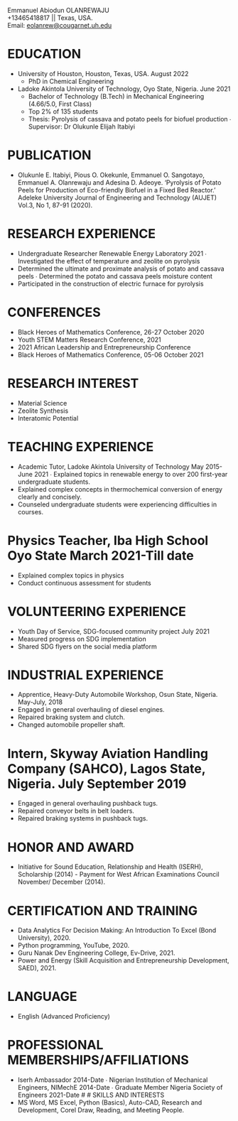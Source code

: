 Emmanuel Abiodun OLANREWAJU   
+13465418817 || Texas, USA.  
Email: eolanrew@cougarnet.uh.edu 
# EDUCATION
* University of Houston, Houston, Texas, USA. August 2022
  * PhD in Chemical Engineering
* Ladoke Akintola University of Technology, Oyo State, Nigeria. June 2021 
  * Bachelor of Technology (B.Tech) in Mechanical Engineering (4.66/5.0, First  Class)  
  * Top 2% of 135 students 
  * Thesis: Pyrolysis of cassava and potato peels for biofuel production ∙ Supervisor: Dr Olukunle Elijah Itabiyi 
# PUBLICATION 
  * Olukunle E. Itabiyi, Pious O. Okekunle, Emmanuel O. Sangotayo, Emmanuel A.  Olanrewaju and Adesina D. Adeoye. ‘Pyrolysis of Potato Peels for Production of  Eco-friendly Biofuel in a Fixed Bed Reactor.’ Adeleke University Journal of  Engineering and Technology (AUJET) Vol.3, No 1, 87-91 (2020).
# RESEARCH EXPERIENCE 
  * Undergraduate Researcher Renewable Energy Laboratory 2021 ∙ Investigated the effect of temperature and zeolite on pyrolysis  
  * Determined the ultimate and proximate analysis of potato and cassava peels ∙ Determined the potato and cassava peels moisture content 
  * Participated in the construction of electric furnace for pyrolysis 
# CONFERENCES 
  * Black Heroes of Mathematics Conference, 26-27 October 2020 
  * Youth STEM Matters Research Conference, 2021 
  * 2021 African Leadership and Entrepreneurship Conference 
  * Black Heroes of Mathematics Conference, 05-06 October 2021 
# RESEARCH INTEREST  
  * Material Science
  * Zeolite Synthesis 
  * Interatomic Potential
# TEACHING EXPERIENCE 
  * Academic Tutor, Ladoke Akintola University of Technology May 2015-June 2021 ∙ Explained topics in renewable energy to over 200 first-year undergraduate  students. 
  * Explained complex concepts in thermochemical conversion of energy clearly and  concisely. 
  * Counseled undergraduate students were experiencing difficulties in courses.
# Physics Teacher, Iba High School Oyo State March 2021-Till date 
  * Explained complex topics in physics 
  * Conduct continuous assessment for students
# VOLUNTEERING EXPERIENCE 
  * Youth Day of Service, SDG-focused community project July 2021 
  * Measured progress on SDG implementation  
  * Shared SDG flyers on the social media platform 
# INDUSTRIAL EXPERIENCE 
  * Apprentice, Heavy-Duty Automobile Workshop, Osun State, Nigeria. May-July,  2018 
  * Engaged in general overhauling of diesel engines. 
  * Repaired braking system and clutch. 
  * Changed automobile propeller shaft.
# Intern, Skyway Aviation Handling Company (SAHCO), Lagos State, Nigeria. July September 2019 
  * Engaged in general overhauling pushback tugs. 
  * Repaired conveyor belts in belt loaders. 
  * Repaired braking systems in pushback tugs. 
# HONOR AND AWARD 
  * Initiative for Sound Education, Relationship and Health (ISERH), Scholarship  (2014) - Payment for West African Examinations Council November/ December  (2014). 
# CERTIFICATION AND TRAINING 
  * Data Analytics For Decision Making: An Introduction To Excel (Bond  University), 2020. 
  * Python programming, YouTube, 2020. 
  * Guru Nanak Dev Engineering College, Ev-Drive, 2021. 
  * Power and Energy (Skill Acquisition and Entrepreneurship Development,  SAED), 2021. 
# LANGUAGE  
  * English (Advanced Proficiency) 
# PROFESSIONAL MEMBERSHIPS/AFFILIATIONS 
  * Iserh Ambassador 2014-Date ∙ Nigerian Institution of Mechanical Engineers, NIMechE 2014-Date ∙ Graduate Member Nigeria Society of Engineers 2021-Date # # SKILLS AND INTERESTS 
  * MS Word, MS Excel, Python (Basics), Auto-CAD, Research and Development,  Corel Draw, Reading, and Meeting People. 
  
  
  
  
  

